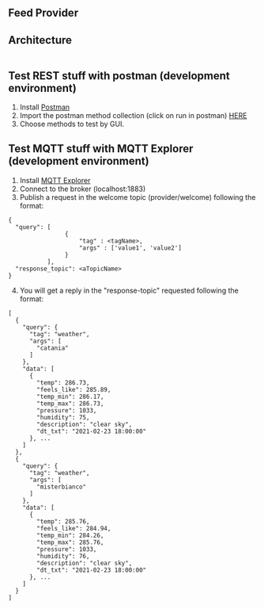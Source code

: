 ## Feed Provider

## Architecture
<p align="center">
  <img src="">
</p>

## Test REST stuff with postman (development environment)
1. Install [Postman](https://www.postman.com/)
2. Import the postman method collection (click on run in postman) [HERE](https://documenter.getpostman.com/view/13959997/TWDZJbzW)
3. Choose methods to test by GUI.

## Test MQTT stuff with MQTT Explorer (development environment)
1. Install [MQTT Explorer](http://mqtt-explorer.com/)
2. Connect to the broker (localhost:1883)
3. Publish a request in the welcome topic (provider/welcome) following the format:
```
{
  "query": [
                {
                    "tag" : <tagName>,
                    "args" : ['value1', 'value2']
                }
           ],
  "response_topic": <aTopicName>
}
```
4. You will get a reply in the "response-topic" requested following the format:
```
[
  {
    "query": {
      "tag": "weather",
      "args": [
        "catania"
      ]
    },
    "data": [
      {
        "temp": 286.73,
        "feels_like": 285.89,
        "temp_min": 286.17,
        "temp_max": 286.73,
        "pressure": 1033,
        "humidity": 75,
        "description": "clear sky",
        "dt_txt": "2021-02-23 18:00:00"
      }, ...
    ]
  },
  {
    "query": {
      "tag": "weather",
      "args": [
        "misterbianco"
      ]
    },
    "data": [
      {
        "temp": 285.76,
        "feels_like": 284.94,
        "temp_min": 284.26,
        "temp_max": 285.76,
        "pressure": 1033,
        "humidity": 76,
        "description": "clear sky",
        "dt_txt": "2021-02-23 18:00:00"
      }, ...
    ]
  }
]
```